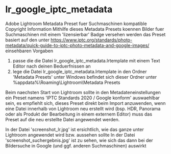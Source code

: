 # lr_google_iptc_metadata
Adobe Lightroom Metadata Preset fuer Suchmaschinen kompatible Copyright Information
Mithilfe dieses Metadata Presets koennen Bilder fuer Suchmaschinen mit einem 'lizensierbar' Badge versehen werden
das Preset basiert auf den unter https://www.iptc.org/standards/photo-metadata/quick-guide-to-iptc-photo-metadata-and-google-images/ einsehbaren Vorgaben

1. passe die  die Datei lr_google_iptc_metadata.lrtemplate mit einem Text Editor nach deinen Beduerfnissen an
2. lege die Datei lr_google_iptc_metadata.lrtemplate in den Ordner 'Metadata Presets'
   unter Windows befindet sich dieser Ordner unter %appdata%\Roaming\Lightroom\Metadata Presets

Beim naechsten Start von Lightroom sollte in den Metadateneinstellungen ein Preset namens 'IPTC Standards 2020 / Google konform' auswaehlbar sein, es empfiehlt sich, dieses Preset direkt beim Import anzuwenden, wenn eine Datei innerhalb von Lightroom neu erstellt wird (bsp. HDR, Panorama oder als Produkt der Bearbeitung in einem externem Editor) muss das Preset auf die neu erstellte Datei angewendet werden.

In der Datei 'screenshot_lr.jpg' ist ersichtlich, wie das ganze unter Lightroom angewendet wird bzw. aussehen sollte
In der Datei 'screenshot_suchergebnis.jpg' ist zu sehen, wie sich das dann bei der Bildersuche in Google (und ggf. anderen Suchmaschinen) auswirkt

